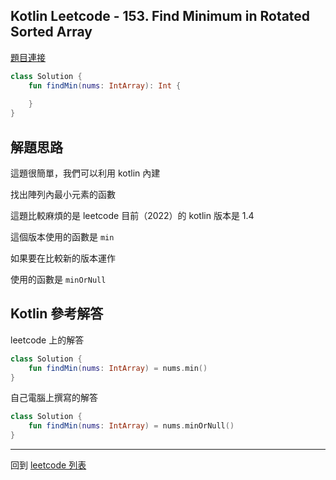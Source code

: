 ## Kotlin Leetcode - 153. Find Minimum in Rotated Sorted Array

[題目連接](https://leetcode.com/problems/find-minimum-in-rotated-sorted-array/)

```kotlin
class Solution {
    fun findMin(nums: IntArray): Int {
        
    }
}
```

## 解題思路

這題很簡單，我們可以利用 kotlin 內建

找出陣列內最小元素的函數

這題比較麻煩的是 leetcode 目前（2022）的 kotlin 版本是 1.4

這個版本使用的函數是 `min`

如果要在比較新的版本運作

使用的函數是  `minOrNull`

## Kotlin 參考解答

leetcode 上的解答

```kotlin
class Solution {  
    fun findMin(nums: IntArray) = nums.min()  
}
```

自己電腦上撰寫的解答

```kotlin
class Solution {  
    fun findMin(nums: IntArray) = nums.minOrNull()  
}
```

------

回到 [leetcode 列表](index.md)
